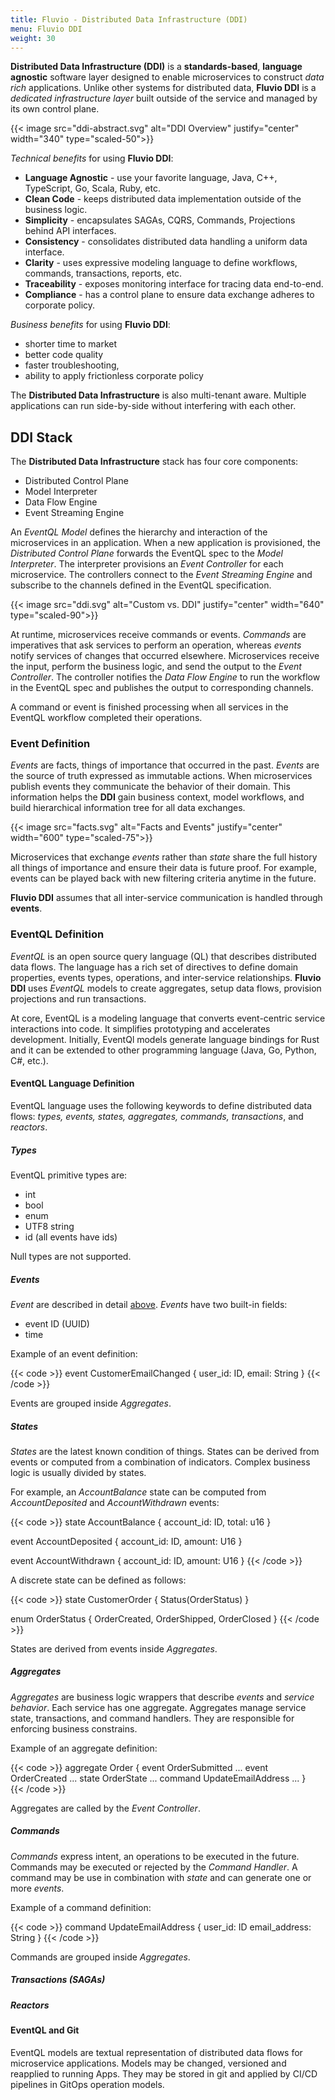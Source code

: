 ```yaml
---
title: Fluvio - Distributed Data Infrastructure (DDI)
menu: Fluvio DDI
weight: 30
---
```


**Distributed Data Infrastructure (DDI)** is a **standards-based**, **language agnostic** software layer designed to enable microservices to construct _data rich_ applications. Unlike other systems for distributed data, **Fluvio DDI** is a _dedicated infrastructure layer_ built outside of the service and managed by its own control plane.

{{< image src="ddi-abstract.svg" alt="DDI Overview" justify="center" width="340" type="scaled-50">}}

_Technical benefits_ for using **Fluvio DDI**:

* **Language Agnostic** - use your favorite language, Java, C++, TypeScript, Go, Scala, Ruby, etc.
* **Clean Code** - keeps distributed data implementation outside of the business logic.
* **Simplicity** - encapsulates SAGAs, CQRS, Commands, Projections behind API interfaces.
* **Consistency** - consolidates distributed data handling a uniform data interface.
* **Clarity** - uses expressive modeling language to define workflows, commands, transactions, reports, etc.
* **Traceability** - exposes monitoring interface for tracing data end-to-end.
* **Compliance** - has a control plane to ensure data exchange adheres to corporate policy.

_Business benefits_ for using **Fluvio DDI**:
 
* shorter time to market
* better code quality
* faster troubleshooting,
* ability to apply frictionless corporate policy

The **Distributed Data Infrastructure** is also multi-tenant aware. Multiple applications can run side-by-side without interfering with each other.

## DDI Stack

The **Distributed Data Infrastructure** stack has four core components:

* Distributed Control Plane
* Model Interpreter
* Data Flow Engine
* Event Streaming Engine

An _EventQL Model_ defines the hierarchy and interaction of the microservices in an application. When a new application is provisioned, the _Distributed Control Plane_ forwards the EventQL spec to the _Model Interpreter_. The interpreter provisions an _Event Controller_ for each microservice. The controllers connect to the _Event Streaming Engine_ and subscribe to the channels defined in the EventQL specification.

{{< image src="ddi.svg" alt="Custom vs. DDI" justify="center" width="640" type="scaled-90">}}

At runtime, microservices receive commands or events. _Commands_ are imperatives that ask services to perform an operation, whereas _events_ notify services of changes that occurred elsewhere. Microservices receive the input, perform the business logic, and send the output to the _Event Controller_. The controller notifies the _Data Flow Engine_ to run the workflow in the EventQL spec and publishes the output to corresponding channels. 

A command or event is finished processing when all services in the EventQL workflow completed their operations.

### Event Definition

_Events_ are facts, things of importance that occurred in the past. _Events_ are the source of truth expressed as immutable actions. When microservices publish events they communicate the behavior of their domain. This information helps the **DDI** gain business context, model workflows, and build hierarchical information tree for all data exchanges.

{{< image src="facts.svg" alt="Facts and Events" justify="center" width="600" type="scaled-75">}}

Microservices that exchange _events_ rather than _state_ share the full history all things of importance and ensure their data is future proof. For example, events can be played back with new filtering criteria anytime in the future.

**Fluvio DDI** assumes that all inter-service communication is handled through **events**. 


### EventQL Definition

_EventQL_ is an open source query language (QL) that describes distributed data flows. The language has a rich set of directives to define domain properties, events types, operations, and inter-service relationships. **Fluvio DDI** uses _EventQL_ models to create aggregates, setup data flows, provision projections and run transactions.

At core, EventQL is a modeling language that converts event-centric service interactions into code. It simplifies prototyping and accelerates development. Initially, EventQl models generate language bindings for Rust and it can be extended to other programming language (Java, Go, Python, C#, etc.).

#### EventQL Language Definition

EventQL language uses the following keywords to define distributed data flows: _types, events, states, aggregates, commands, transactions_, and _reactors_.


##### Types

EventQL primitive types are:

* int
* bool
* enum
* UTF8 string
* id (all events have ids)

Null types are not supported. 


##### Events

_Event_ are described in detail [above](http://localhost:1313/docs/concepts/ddi/#event-definition). _Events_ have two built-in fields:

* event ID (UUID)
* time

Example of an event definition:

{{< code >}}
event CustomerEmailChanged {
   user_id: ID,
   email: String
}
{{< /code >}}

Events are grouped inside _Aggregates_.

##### States

_States_ are the latest known condition of things. States can be derived from events or computed from a combination of indicators. Complex business logic is usually divided by states.

For example, an _AccountBalance_ state can be computed from _AccountDeposited_ and _AccountWithdrawn_ events:

{{< code >}}
state AccountBalance {
    account_id: ID,
    total: u16
}

event AccountDeposited {
    account_id: ID,
    amount: U16
 }
 
event AccountWithdrawn {
    account_id: ID,
    amount: U16
 }
{{< /code >}}

A discrete state can be defined as follows:

{{< code >}}
state CustomerOrder {
    Status(OrderStatus)
}

enum OrderStatus {
   OrderCreated,
   OrderShipped,
   OrderClosed
}
{{< /code >}}

States are derived from events inside _Aggregates_.


##### Aggregates

_Aggregates_ are business logic wrappers that describe _events_ and _service behavior_. Each service has one aggregate. Aggregates manage service state, transactions, and command handlers. They are responsible for enforcing business constrains.

Example of an aggregate definition:

{{< code >}}
aggregate Order {
    event OrderSubmitted ...
    event OrderCreated ...
    state OrderState ...
    command UpdateEmailAddress ...
}   
{{< /code >}}

Aggregates are called by the _Event Controller_.


##### Commands

_Commands_ express intent, an operations to be executed in the future. Commands may be executed or rejected by the _Command Handler_. A command may be use in combination with _state_ and can generate one or more _events_.

Example of a command definition:

{{< code >}}
command UpdateEmailAddress {
    user_id: ID
    email_address: String
}
{{< /code >}}

Commands are grouped inside _Aggregates_.


##### Transactions (SAGAs)

##### Reactors




#### EventQL and Git
EventQL models are textual representation of distributed data flows for microservice applications. Models may be changed, versioned and reapplied to running Apps. They may be stored in git and applied by CI/CD pipelines in GitOps operation models.

